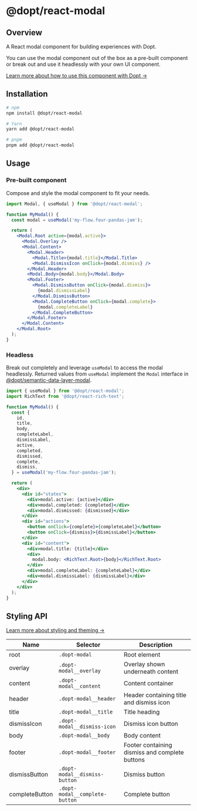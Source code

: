 # @dopt/react-modal

## Overview

A React modal component for building experiences with Dopt.

You can use the modal component out of the box as a pre-built component or break out and use it headlessly with your own UI component.

[Learn more about how to use this component with Dopt →](https://docs.dopt.com/components/modal/)

## Installation

```bash
# npm
npm install @dopt/react-modal

# Yarn
yarn add @dopt/react-modal

# pnpm
pnpm add @dopt/react-modal
```

## Usage

### Pre-built component

Compose and style the modal component to fit your needs.

```jsx
import Modal, { useModal } from '@dopt/react-modal';

function MyModal() {
  const modal = useModal('my-flow.four-pandas-jam');

  return (
    <Modal.Root active={modal.active}>
      <Modal.Overlay />
      <Modal.Content>
        <Modal.Header>
          <Modal.Title>{modal.title}</Modal.Title>
          <Modal.DismissIcon onClick={modal.dismiss} />
        </Modal.Header>
        <Modal.Body>{modal.body}</Modal.Body>
        <Modal.Footer>
          <Modal.DismissButton onClick={modal.dismiss}>
            {modal.dismissLabel}
          </Modal.DismissButton>
          <Modal.CompleteButton onClick={modal.complete}>
            {modal.completeLabel}
          </Modal.CompleteButton>
        </Modal.Footer>
      </Modal.Content>
    </Modal.Root>
  );
}
```

### Headless

Break out completely and leverage `useModal` to access the modal headlessly.
Returned values from `useModal` implement the `Modal` interface in [@dopt/semantic-data-layer-modal](https://www.npmjs.com/package/@dopt/semantic-data-layer-modal).

```jsx
import { useModal } from '@dopt/react-modal';
import RichText from '@dopt/react-rich-text';

function MyModal() {
  const {
    id,
    title,
    body,
    completeLabel,
    dismissLabel,
    active,
    completed,
    dismissed,
    complete,
    dismiss,
  } = useModal('my-flow.four-pandas-jam');

  return (
    <div>
      <div id="states">
        <div>modal.active: {active}</div>
        <div>modal.completed: {completed}</div>
        <div>modal.dismissed: {dismissed}</div>
      </div>
      <div id="actions">
        <button onClick={complete}>{completeLabel}</button>
        <button onClick={dismiss}>{dismissLabel}</button>
      </div>
      <div id="content">
        <div>modal.title: {title}</div>
        <div>
          modal.body: <RichText.Root>{body}</RichText.Root>
        </div>
        <div>modal.completeLabel: {completeLabel}</div>
        <div>modal.dismissLabel: {dismissLabel}</div>
      </div>
    </div>
  );
}
```

## Styling API

[Learn more about styling and theming →](https://docs.dopt.com/components/styling/)

| Name           | Selector                       | Description                                    |
| -------------- | ------------------------------ | ---------------------------------------------- |
| root           | `.dopt-modal`                  | Root element                                   |
| overlay        | `.dopt-modal__overlay`         | Overlay shown underneath content               |
| content        | `.dopt-modal__content`         | Content container                              |
| header         | `.dopt-modal__header`          | Header containing title and dismiss icon       |
| title          | `.dopt-modal__title`           | Title heading                                  |
| dismissIcon    | `.dopt-modal__dismiss-icon`    | Dismiss icon button                            |
| body           | `.dopt-modal__body`            | Body content                                   |
| footer         | `.dopt-modal__footer`          | Footer containing dismiss and complete buttons |
| dismissButton  | `.dopt-modal__dismiss-button`  | Dismiss button                                 |
| completeButton | `.dopt-modal__complete-button` | Complete button                                |

